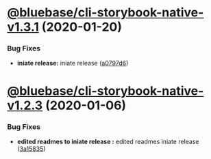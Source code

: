 # [@bluebase/cli-storybook-native-v1.3.1](https://github.com/BlueBaseJS/cli/compare/@bluebase/cli-storybook-native-v1.3.0...@bluebase/cli-storybook-native-v1.3.1) (2020-01-20)


### Bug Fixes

* **iniate release:** iniate release ([a0797d6](https://github.com/BlueBaseJS/cli/commit/a0797d6))

# [@bluebase/cli-storybook-native-v1.2.3](https://github.com/BlueBaseJS/cli/compare/@bluebase/cli-storybook-native-v1.2.2...@bluebase/cli-storybook-native-v1.2.3) (2020-01-06)


### Bug Fixes

* **edited readmes to iniate release :** edited readmes iniate release ([3a15835](https://github.com/BlueBaseJS/cli/commit/3a15835))

